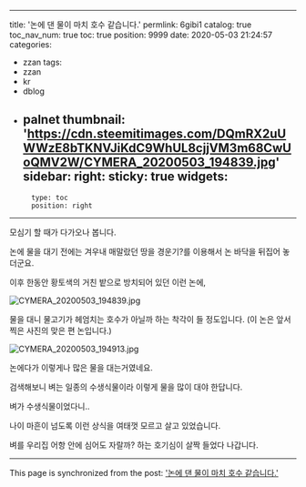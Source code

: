 
---
title: '논에 댄 물이 마치 호수 같습니다.'
permlink: 6gibi1
catalog: true
toc_nav_num: true
toc: true
position: 9999
date: 2020-05-03 21:24:57
categories:
- zzan
tags:
- zzan
- kr
- dblog
- palnet
thumbnail: 'https://cdn.steemitimages.com/DQmRX2uUWWzE8bTKNVJiKdC9WhUL8cjjVM3m68CwUoQMV2W/CYMERA_20200503_194839.jpg'
sidebar:
    right:
        sticky: true
widgets:
    -
        type: toc
        position: right
---


모심기 할 때가 다가오나 봅니다.

논에 물을 대기 전에는 겨우내 매말랐던 땅을 경운기?를 이용해서 논 바닥을 뒤집어 놓더군요.

이후 한동안 황토색의 거친 밭으로 방치되어 있던 이런 논에,

![CYMERA_20200503_194839.jpg](https://cdn.steemitimages.com/DQmRX2uUWWzE8bTKNVJiKdC9WhUL8cjjVM3m68CwUoQMV2W/CYMERA_20200503_194839.jpg)

물을 대니 물고기가 헤엄치는 호수가 아닐까 하는 착각이 들 정도입니다.
(이 논은 앞서 찍은 사진의 맞은 편 논입니다.)

![CYMERA_20200503_194913.jpg](https://cdn.steemitimages.com/DQmXtBFGqSDwMars7Sg8FMPVzU54Ni3bjkGJXdtzEFeMzuZ/CYMERA_20200503_194913.jpg)

논에다가 이렇게나 많은 물을 대는거였네요.

검색해보니 벼는 일종의 수생식물이라 이렇게 물을 많이 대야 한답니다.

벼가 수생식물이었다니.. 

나이 마흔이 넘도록 이런 상식을 여태껏 모르고 살고 있었습니다.

벼를 우리집 어항 안에 심어도 자랄까? 하는 호기심이 살짝 들었다 나갑니다.

- - -

This page is synchronized from the post: ['논에 댄 물이 마치 호수 같습니다.'](https://steemit.com/@lucky2015/6gibi1)
